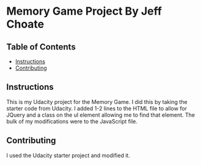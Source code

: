 # Memory Game Project By Jeff Choate

## Table of Contents

* [Instructions](#instructions)
* [Contributing](#contributing)

## Instructions

This is my Udacity project for the Memory Game.  I did this by taking the starter code from Udacity.  I added 1-2 lines to the HTML file to allow for JQuery and a class on the ul element allowing me to find that element.  The bulk of my modifications were to the JavaScript file.
## Contributing

I used the Udacity starter project and modified it.
